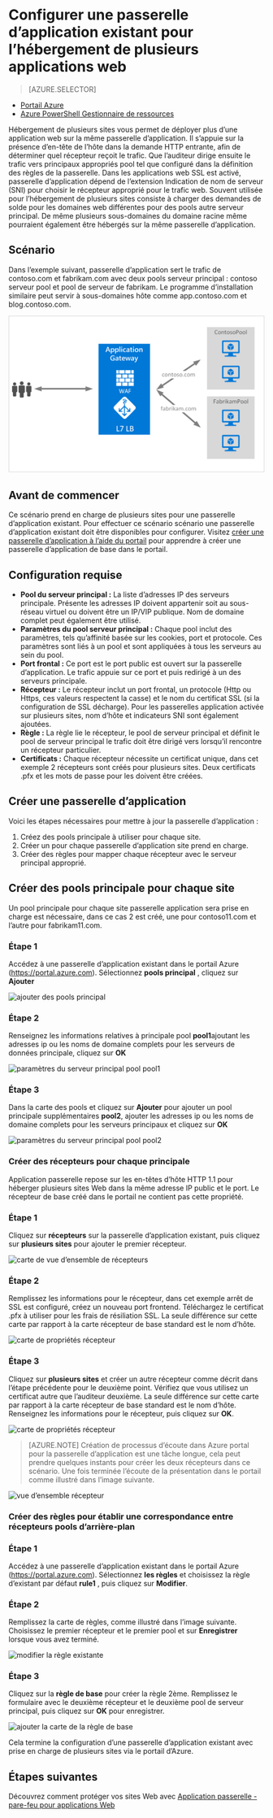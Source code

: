 <properties
   pageTitle="Configurer une passerelle d’application existant pour l’hébergement de plusieurs sites dans le portail Azure | Microsoft Azure"
   description="Cette page fournit des instructions pour configurer une passerelle d’application Azure existant pour l’hébergement de plusieurs applications web sur la même passerelle grâce au portail Azure."
   documentationCenter="na"
   services="application-gateway"
   authors="georgewallace"
   manager="carmonm"
   editor="tysonn"/>
<tags
   ms.service="application-gateway"
   ms.devlang="na"
   ms.topic="article"
   ms.tgt_pltfrm="na"
   ms.workload="infrastructure-services"
   ms.date="10/25/2016"
   ms.author="gwallace"/>


# <a name="configure-an-existing-application-gateway-for-hosting-multiple-web-applications"></a>Configurer une passerelle d’application existant pour l’hébergement de plusieurs applications web

> [AZURE.SELECTOR]
- [Portail Azure](application-gateway-create-multisite-portal.md)
- [Azure PowerShell Gestionnaire de ressources](application-gateway-create-multisite-azureresourcemanager-powershell.md)

Hébergement de plusieurs sites vous permet de déployer plus d’une application web sur la même passerelle d’application. Il s’appuie sur la présence d’en-tête de l’hôte dans la demande HTTP entrante, afin de déterminer quel récepteur reçoit le trafic. Que l’auditeur dirige ensuite le trafic vers principaux appropriés pool tel que configuré dans la définition des règles de la passerelle. Dans les applications web SSL est activé, passerelle d’application dépend de l’extension Indication de nom de serveur (SNI) pour choisir le récepteur approprié pour le trafic web. Souvent utilisée pour l’hébergement de plusieurs sites consiste à charger des demandes de solde pour les domaines web différentes pour des pools autre serveur principal. De même plusieurs sous-domaines du domaine racine même pourraient également être hébergés sur la même passerelle d’application.

## <a name="scenario"></a>Scénario

Dans l’exemple suivant, passerelle d’application sert le trafic de contoso.com et fabrikam.com avec deux pools serveur principal : contoso serveur pool et pool de serveur de fabrikam. Le programme d’installation similaire peut servir à sous-domaines hôte comme app.contoso.com et blog.contoso.com.

![scénario multisite][multisite]

## <a name="before-you-begin"></a>Avant de commencer

Ce scénario prend en charge de plusieurs sites pour une passerelle d’application existant. Pour effectuer ce scénario scénario une passerelle d’application existant doit être disponibles pour configurer. Visitez [créer une passerelle d’application à l’aide du portail](./application-gateway-create-gateway-portal.md) pour apprendre à créer une passerelle d’application de base dans le portail.

## <a name="requirements"></a>Configuration requise

- **Pool du serveur principal :** La liste d’adresses IP des serveurs principale. Présente les adresses IP doivent appartenir soit au sous-réseau virtuel ou doivent être un IP/VIP publique. Nom de domaine complet peut également être utilisé.
- **Paramètres du pool serveur principal :** Chaque pool inclut des paramètres, tels qu’affinité basée sur les cookies, port et protocole. Ces paramètres sont liés à un pool et sont appliquées à tous les serveurs au sein du pool.
- **Port frontal :** Ce port est le port public est ouvert sur la passerelle d’application. Le trafic appuie sur ce port et puis redirigé à un des serveurs principale.
- **Récepteur :** Le récepteur inclut un port frontal, un protocole (Http ou Https, ces valeurs respectent la casse) et le nom du certificat SSL (si la configuration de SSL décharge). Pour les passerelles application activée sur plusieurs sites, nom d’hôte et indicateurs SNI sont également ajoutées.
- **Règle :** La règle lie le récepteur, le pool de serveur principal et définit le pool de serveur principal le trafic doit être dirigé vers lorsqu’il rencontre un récepteur particulier.
- **Certificats :** Chaque récepteur nécessite un certificat unique, dans cet exemple 2 récepteurs sont créés pour plusieurs sites. Deux certificats .pfx et les mots de passe pour les doivent être créées.

## <a name="create-an-application-gateway"></a>Créer une passerelle d’application

Voici les étapes nécessaires pour mettre à jour la passerelle d’application :

1. Créez des pools principale à utiliser pour chaque site.
2. Créer un pour chaque passerelle d’application site prend en charge.
3. Créer des règles pour mapper chaque récepteur avec le serveur principal approprié.

## <a name="create-back-end-pools-for-each-site"></a>Créer des pools principale pour chaque site

Un pool principale pour chaque site passerelle application sera prise en charge est nécessaire, dans ce cas 2 est créé, une pour contoso11.com et l’autre pour fabrikam11.com.

### <a name="step-1"></a>Étape 1

Accédez à une passerelle d’application existant dans le portail Azure (https://portal.azure.com). Sélectionnez **pools principal** , cliquez sur **Ajouter**

![ajouter des pools principal][7]

### <a name="step-2"></a>Étape 2

Renseignez les informations relatives à principale pool **pool1**ajoutant les adresses ip ou les noms de domaine complets pour les serveurs de données principale, cliquez sur **OK**

![paramètres du serveur principal pool pool1][8]

### <a name="step-3"></a>Étape 3

Dans la carte des pools et cliquez sur **Ajouter** pour ajouter un pool principale supplémentaires **pool2**, ajouter les adresses ip ou les noms de domaine complets pour les serveurs principaux et cliquez sur **OK**

![paramètres du serveur principal pool pool2][9]

### <a name="create-listeners-for-each-back-end"></a>Créer des récepteurs pour chaque principale

Application passerelle repose sur les en-têtes d’hôte HTTP 1.1 pour héberger plusieurs sites Web dans la même adresse IP public et le port. Le récepteur de base créé dans le portail ne contient pas cette propriété.

### <a name="step-1"></a>Étape 1

Cliquez sur **récepteurs** sur la passerelle d’application existant, puis cliquez sur **plusieurs sites** pour ajouter le premier récepteur.

![carte de vue d’ensemble de récepteurs][1]

### <a name="step-2"></a>Étape 2

Remplissez les informations pour le récepteur, dans cet exemple arrêt de SSL est configuré, créez un nouveau port frontend. Téléchargez le certificat .pfx à utiliser pour les frais de résiliation SSL. La seule différence sur cette carte par rapport à la carte récepteur de base standard est le nom d’hôte.

![carte de propriétés récepteur][2]

### <a name="step-3"></a>Étape 3

Cliquez sur **plusieurs sites** et créer un autre récepteur comme décrit dans l’étape précédente pour le deuxième point. Vérifiez que vous utilisez un certificat autre que l’auditeur deuxième. La seule différence sur cette carte par rapport à la carte récepteur de base standard est le nom d’hôte. Renseignez les informations pour le récepteur, puis cliquez sur **OK**.

![carte de propriétés récepteur][3]

> [AZURE.NOTE] Création de processus d’écoute dans Azure portal pour la passerelle d’application est une tâche longue, cela peut prendre quelques instants pour créer les deux récepteurs dans ce scénario. Une fois terminée l’écoute de la présentation dans le portail comme illustré dans l’image suivante.

![vue d’ensemble récepteur][4]

### <a name="create-rules-to-map-listeners-to-backend-pools"></a>Créer des règles pour établir une correspondance entre récepteurs pools d’arrière-plan

### <a name="step-1"></a>Étape 1

Accédez à une passerelle d’application existant dans le portail Azure (https://portal.azure.com). Sélectionnez **les règles** et choisissez la règle d’existant par défaut **rule1** , puis cliquez sur **Modifier**.

### <a name="step-2"></a>Étape 2

Remplissez la carte de règles, comme illustré dans l’image suivante. Choisissez le premier récepteur et le premier pool et sur **Enregistrer** lorsque vous avez terminé.

![modifier la règle existante][6]

### <a name="step-3"></a>Étape 3

Cliquez sur la **règle de base** pour créer la règle 2ème. Remplissez le formulaire avec le deuxième récepteur et le deuxième pool de serveur principal, puis cliquez sur **OK** pour enregistrer.

![ajouter la carte de la règle de base][10]

Cela termine la configuration d’une passerelle d’application existant avec prise en charge de plusieurs sites via le portail d’Azure.

## <a name="next-steps"></a>Étapes suivantes

Découvrez comment protéger vos sites Web avec [Application passerelle - pare-feu pour applications Web](application-gateway-webapplicationfirewall-overview.md)

<!--Image references-->
[1]: ./media/application-gateway-create-multisite-portal/figure1.png
[2]: ./media/application-gateway-create-multisite-portal/figure2.png
[3]: ./media/application-gateway-create-multisite-portal/figure3.png
[4]: ./media/application-gateway-create-multisite-portal/figure4.png
[5]: ./media/application-gateway-create-multisite-portal/figure5.png
[6]: ./media/application-gateway-create-multisite-portal/figure6.png
[7]: ./media/application-gateway-create-multisite-portal/figure7.png
[8]: ./media/application-gateway-create-multisite-portal/figure8.png
[9]: ./media/application-gateway-create-multisite-portal/figure9.png
[10]: ./media/application-gateway-create-multisite-portal/figure10.png
[multisite]: ./media/application-gateway-create-multisite-portal/multisite.png